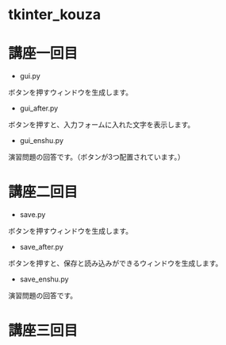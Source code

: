 # tkinter_kouza

# 講座一回目
+ gui.py

ボタンを押すウィンドウを生成します。

+ gui_after.py

ボタンを押すと、入力フォームに入れた文字を表示します。

+ gui_enshu.py

演習問題の回答です。（ボタンが3つ配置されています。）

# 講座二回目
+ save.py

ボタンを押すウィンドウを生成します。

+ save_after.py

ボタンを押すと、保存と読み込みができるウィンドウを生成します。

+ save_enshu.py

演習問題の回答です。

# 講座三回目
